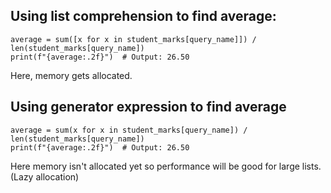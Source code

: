 ## Using list comprehension to find average:

```
average = sum([x for x in student_marks[query_name]]) / len(student_marks[query_name])
print(f"{average:.2f}")  # Output: 26.50

```
Here, memory gets allocated.

## Using generator expression to find average

```
average = sum(x for x in student_marks[query_name]) / len(student_marks[query_name])
print(f"{average:.2f}")  # Output: 26.50

```
Here memory isn't allocated yet so performance will be good for large lists. (Lazy allocation)
